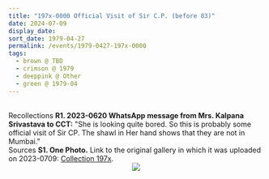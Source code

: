 ```yaml
---
title: "197x-0000 Official Visit of Sir C.P. (before 83)"
date: 2024-07-09
display_date: 
sort_date: 1979-04-27
permalink: /events/1979-0427-197x-0000
tags:
  - brown @ TBD
  - crimson @ 1979
  - deeppink @ Other
  - green @ 1979-04
---
```


<br>

<wave-list>
  <list-title color="DarkSeaGreen" width="65"> Recollections</list-title>
  <list-item color="BlanchedAlmond" width="280"><b>R1. 2023-0620 WhatsApp message from Mrs. Kalpana Srivastava to CCT:</b> "She is looking quite bored. So this is probably some official visit of Sir CP. The shawl in Her hand shows that they are not in Mumbai."</list-item>
</wave-list>

<br>

<wave-list>
  <list-title color="DarkSeaGreen" width="40">Sources</list-title>
  <list-item color="BlanchedAlmond"  width="280"><b>S1. One Photo.</b> Link to the original gallery in which it was uploaded on 2023-0709: <a href="https://eternalmoments.smugmug.com/Collections/Mrs-Kalpana-Srivastava-Collection/197x/">Collection 197x</a>.</list-item>
</wave-list>

<div style="text-align: center"><img src="https://pub-bcc3cbe9b1e94ba1ac28915f7a3900fa.r2.dev/197x-0000_Official_Visit_of_Sir_C.P._(before_83)_01_(from_tif)_(Mrs._Kalpana_Srivastava_Collection).jpg" /></div>